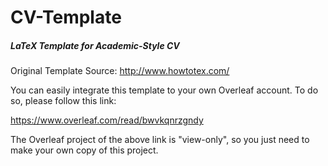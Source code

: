 # CV-Template
##### LaTeX Template for Academic-Style CV

Original Template Source: http://www.howtotex.com/

You can easily integrate this template to your own Overleaf account. To do so, please follow this link:

https://www.overleaf.com/read/bwvkqnrzgndy

The Overleaf project of the above link is "view-only", so you just need to make your own copy of this project.
